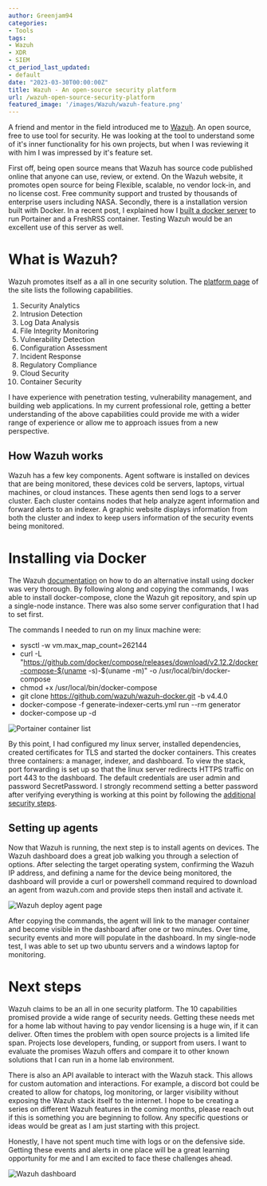 ```yaml
---
author: Greenjam94
categories:
- Tools
tags:
- Wazuh
- XDR
- SIEM
ct_period_last_updated:
- default
date: "2023-03-30T00:00:00Z"
title: Wazuh - An open-source security platform
url: /wazuh-open-source-security-platform
featured_image: '/images/Wazuh/wazuh-feature.png'
---
```


A friend and mentor in the field introduced me to [Wazuh](https://wazuh.com/). An open source, free to use tool for security. He was looking at the tool to understand some of it's inner functionality for his own projects, but when I was reviewing it with him I was impressed by it's feature set.

First off, being open source means that Wazuh has source code published online that anyone can use, review, or extend. On the Wazuh website, it promotes open source for being Flexible, scalable, no vendor lock-in, and no license cost. Free community support and trusted by thousands of enterprise users including NASA. Secondly, there is a installation version built with Docker. In a recent post, I explained how I [built a docker server](/build-a-docker-server) to run Portainer and a FreshRSS container. Testing Wazuh would be an excellent use of this server as well.

# What is Wazuh?

Wazuh promotes itself as a all in one security solution. The [platform page](https://wazuh.com/platform/) of the site lists the following capabilities.

1. Security Analytics
2. Intrusion Detection
3. Log Data Analysis
4. File Integrity Monitoring
5. Vulnerability Detection
6. Configuration Assessment
7. Incident Response
8. Regulatory Compliance
9. Cloud Security
10. Container Security

I have experience with penetration testing, vulnerability management, and building web applications. In my current professional role, getting a better understanding of the above capabilities could provide me with a wider range of experience or allow me to approach issues from a new perspective.

## How Wazuh works

Wazuh has a few key components. Agent software is installed on devices that are being monitored, these devices cold be servers, laptops, virtual machines, or cloud instances. These agents then send logs to a server cluster. Each cluster contains nodes that help analyze agent information and forward alerts to an indexer. A graphic website displays information from both the cluster and index to keep users information of the security events being monitored.

# Installing via Docker

The Wazuh [documentation](https://documentation.wazuh.com/4.4/deployment-options/docker/index.html) on how to do an alternative install using docker was very thorough. By following along and copying the commands, I was able to install docker-compose, clone the Wazuh git repository, and spin up a single-node instance. There was also some server configuration that I had to set first.

The commands I needed to run on my linux machine were:

- sysctl -w vm.max_map_count=262144
- curl -L "https://github.com/docker/compose/releases/download/v2.12.2/docker-compose-$(uname -s)-$(uname -m)" -o /usr/local/bin/docker-compose
- chmod +x /usr/local/bin/docker-compose
- git clone https://github.com/wazuh/wazuh-docker.git -b v4.4.0
- docker-compose -f generate-indexer-certs.yml run --rm generator
- docker-compose up -d

![Portainer container list](/images/Wazuh/portainer-container-list.png)

By this point, I had configured my linux server, installed dependencies, created certificates for TLS and started the docker containers. This creates three containers: a manager, indexer, and dashboard. To view the stack, port forwarding is set up so that the linux server redirects HTTPS traffic on port 443 to the dashboard. The default credentials are user admin and password SecretPassword. I strongly recommend setting a better password after verifying everything is working at this point by following the [additional security steps](https://documentation.wazuh.com/4.4/deployment-options/docker/wazuh-container.html#change-pwd-existing-usr).

## Setting up agents

Now that Wazuh is running, the next step is to install agents on devices. The Wazuh dashboard does a great job walking you through a selection of options. After selecting the target operating system, confirming the Wazuh IP address, and defining a name for the device being monitored, the dashboard will provide a curl or powershell command required to download an agent from wazuh.com and provide steps then install and activate it.

![Wazuh deploy agent page](/images/Wazuh/create-agent.png)

After copying the commands, the agent will link to the manager container and become visible in the dashboard after one or two minutes. Over time, security events and more will populate in the dashboard. In my single-node test, I was able to set up two ubuntu servers and a windows laptop for monitoring.

# Next steps

Wazuh claims to be an all in one security platform. The 10 capabilities promised provide a wide range of security needs. Getting these needs met for a home lab without having to pay vendor licensing is a huge win, if it can deliver. Often times the problem with open source projects is a limited life span. Projects lose developers, funding, or support from users. I want to evaluate the promises Wazuh offers and compare it to other known solutions that I can run in a home lab environment.

There is also an API available to interact with the Wazuh stack. This allows for custom automation and interactions. For example, a discord bot could be created to allow for chatops, log monitoring, or larger visibility without exposing the Wazuh stack itself to the internet. I hope to be creating a series on different Wazuh features in the coming months, please reach out if this is something you are beginning to follow. Any specific questions or ideas would be great as I am just starting with this project.

Honestly, I have not spent much time with logs or on the defensive side. Getting these events and alerts in one place will be a great learning opportunity for me and I am excited to face these challenges ahead.

![Wazuh dashboard](/images/Wazuh/wazuh-dashboard.png)
